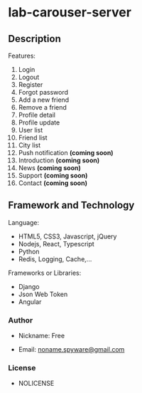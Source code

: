 # lab-carouser-server

## Description

Features:

1. Login
2. Logout
3. Register
4. Forgot password
5. Add a new friend
6. Remove a friend
7. Profile detail
8. Profile update
9. User list
10. Friend list
11. City list
12. Push notification **(coming soon)**
13. Introduction **(coming soon)**
14. News **(coming soon)**
15. Support **(coming soon)**
16. Contact **(coming soon)**

## Framework and Technology

Language:

- HTML5, CSS3, Javascript, jQuery
- Nodejs, React, Typescript
- Python
- Redis, Logging, Cache,...

Frameworks or Libraries:

- Django
- Json Web Token
- Angular

### Author

- Nickname: Free

- Email: noname.spyware@gmail.com

### License

- NOLICENSE

